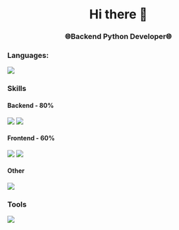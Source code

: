 <h1 align="center">Hi there 👋</h1>
<h3 align="center">🌐Backend Python Developer🌐</h3>

### Languages:
  <img src="https://skillicons.dev/icons?i=python,ts,cs" />

### Skills
#### Backend - 80%
  <img src="https://skillicons.dev/icons?i=fastapi,postgresql,redis" />    
  <img src="https://skillicons.dev/icons?i=graphql&theme=light" />

#### Frontend - 60%
  <img src="https://skillicons.dev/icons?i=bun,vite,svelte" />
  <img src="https://skillicons.dev/icons?i=sass,tailwind&theme=light" />

#### Other
  <img src="https://skillicons.dev/icons?i=nginx,regex,selenium" />

### Tools
<img src="https://skillicons.dev/icons?i=raspberrypi,ubuntu,vscode,git,docker,postman,kafka" />


